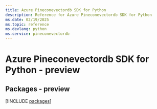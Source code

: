 ```yaml
---
title: Azure Pineconevectordb SDK for Python
description: Reference for Azure Pineconevectordb SDK for Python
ms.date: 02/19/2025
ms.topic: reference
ms.devlang: python
ms.service: pineconevectordb
---
```

# Azure Pineconevectordb SDK for Python - preview
## Packages - preview
[!INCLUDE [packages](pineconevectordb-index.md)]
